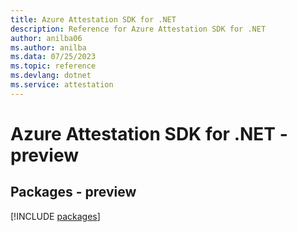 ```yaml
---
title: Azure Attestation SDK for .NET
description: Reference for Azure Attestation SDK for .NET
author: anilba06
ms.author: anilba
ms.data: 07/25/2023
ms.topic: reference
ms.devlang: dotnet
ms.service: attestation
---
```

# Azure Attestation SDK for .NET - preview
## Packages - preview
[!INCLUDE [packages](attestation-index.md)]
